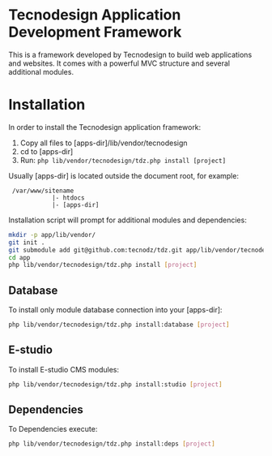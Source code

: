 
Tecnodesign Application Development Framework 
=============================================

This is a framework developed by Tecnodesign to build web applications and websites. It comes with a powerful MVC structure and several additional modules.


# Installation

In order to install the Tecnodesign application framework:

1. Copy all files to [apps-dir]/lib/vendor/tecnodesign
2. cd to [apps-dir]
3. Run: `php lib/vendor/tecnodesign/tdz.php install [project]`

Usually [apps-dir] is located outside the document root, for example:

     /var/www/sitename
                |- htdocs
                |- [apps-dir]

Installation script will prompt for additional modules and dependencies:

```bash
mkdir -p app/lib/vendor/
git init .
git submodule add git@github.com:tecnodz/tdz.git app/lib/vendor/tecnodesign
cd app
php lib/vendor/tecnodesign/tdz.php install [project]
```

## Database

To install only module database connection into your [apps-dir]:

```bash
php lib/vendor/tecnodesign/tdz.php install:database [project]
```

## E-studio

To install E-studio CMS modules:

```bash
php lib/vendor/tecnodesign/tdz.php install:studio [project]
```

## Dependencies

To Dependencies execute:

```bash
php lib/vendor/tecnodesign/tdz.php install:deps [project]
```
